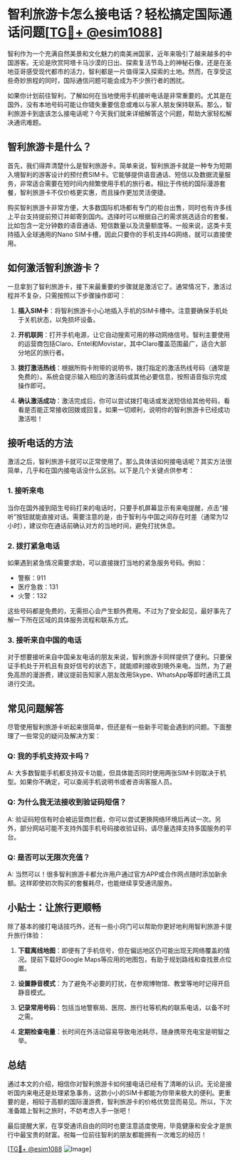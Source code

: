 # 智利旅游卡怎么接电话？轻松搞定国际通话问题[[TG💪+ @esim1088](https://t.me/s/esim1088)]

智利作为一个充满自然美景和文化魅力的南美洲国家，近年来吸引了越来越多的中国游客。无论是欣赏阿塔卡马沙漠的日出、探索复活节岛上的神秘石像，还是在圣地亚哥感受现代都市的活力，智利都是一片值得深入探索的土地。然而，在享受这些奇妙旅程的同时，国际通信问题可能会成为不少旅行者的困扰。

如果你计划前往智利，了解如何在当地使用手机接听电话是非常重要的。尤其是在国外，没有本地号码可能让你错失重要信息或难以与家人朋友保持联系。那么，智利旅游卡到底该怎么接电话呢？今天我们就来详细解答这个问题，帮助大家轻松解决通讯难题。

## 智利旅游卡是什么？

首先，我们得弄清楚什么是智利旅游卡。简单来说，智利旅游卡就是一种专为短期入境智利的游客设计的预付费SIM卡。它能够提供语音通话、短信以及数据流量服务，非常适合需要在短时间内频繁使用手机的旅行者。相比于传统的国际漫游套餐，智利旅游卡不仅价格更实惠，而且操作更加灵活便捷。

购买智利旅游卡非常方便，大多数国际机场都有专门的柜台出售，同时也有许多线上平台支持提前预订并邮寄到国内。选择时可以根据自己的需求挑选适合的套餐，比如包含一定分钟数的语音通话、短信数量以及流量额度等。一般来说，这类卡支持插入全球通用的Nano SIM卡槽，因此只要你的手机支持4G网络，就可以直接使用。

## 如何激活智利旅游卡？

一旦拿到了智利旅游卡，接下来最重要的步骤就是激活它了。通常情况下，激活过程并不复杂，只需按照以下步骤操作即可：

1. **插入SIM卡**：将智利旅游卡小心地插入手机的SIM卡槽中。注意要确保手机处于关机状态，以免损坏设备。
   
2. **开机联网**：打开手机电源，让它自动搜索可用的移动网络信号。智利主要使用的运营商包括Claro、Entel和Movistar，其中Claro覆盖范围最广，适合大部分地区的旅行者。

3. **拨打激活热线**：根据所购卡附带的说明书，拨打指定的激活热线号码（通常是免费的）。系统会提示输入相应的激活码或其他必要信息，按照语音指示完成操作即可。

4. **确认激活成功**：激活完成后，你可以尝试拨打电话或发送短信给其他号码，看看是否能正常接收回拨或回复。如果一切顺利，说明你的智利旅游卡已经成功激活啦！

## 接听电话的方法

激活之后，智利旅游卡就可以正常使用了。那么具体该如何接电话呢？其实方法很简单，几乎和在国内接电话没什么区别。以下是几个关键点供参考：

### 1. **接听来电**

当你在国外接到陌生号码打来的电话时，只要手机屏幕显示有来电提醒，点击“接听”按钮就能直接对话。需要注意的是，由于智利与中国之间存在时差（通常为12小时），建议你在通话前确认对方的当地时间，避免打扰休息。

### 2. **拨打紧急电话**

如果遇到紧急情况需要求助，可以直接拨打当地的紧急服务号码。例如：
   - 警察：911
   - 医疗急救：131
   - 火警：132

这些号码都是免费的，无需担心会产生额外费用。不过为了安全起见，最好事先了解一下所在区域的具体服务流程和联系方式。

### 3. **接听来自中国的电话**

对于想要接听来自中国亲友电话的朋友来说，智利旅游卡同样提供了便利。只要保证手机处于开机且有良好信号的状态下，就能顺利接收到境外来电。当然，为了避免高昂的漫游费，建议提前告知家人朋友改用Skype、WhatsApp等即时通讯工具进行交流。

## 常见问题解答

尽管使用智利旅游卡听起来很简单，但还是有一些新手可能会遇到的问题。下面整理了一些常见的疑问及解决方案：

### Q: 我的手机支持双卡吗？
A: 大多数智能手机都支持双卡功能，但具体能否同时使用两张SIM卡则取决于机型。如果你不确定，可以查阅手机说明书或者咨询客服人员。

### Q: 为什么我无法接收到验证码短信？
A: 验证码短信有时会被运营商拦截，你可以尝试更换网络环境后再试一次。另外，部分网站可能不支持外国手机号码接收验证码，请尽量选择支持多国服务的平台。

### Q: 是否可以无限次充值？
A: 当然可以！很多智利旅游卡都允许用户通过官方APP或合作网点随时添加新余额。这样即使初次购买的套餐耗尽，也能继续享受通讯服务。

## 小贴士：让旅行更顺畅

除了基本的接打电话技巧外，还有一些小窍门可以帮助你更好地利用智利旅游卡提升旅行体验：

1. **下载离线地图**：即便有了手机信号，但在偏远地区仍可能出现无网络覆盖的情况。提前下载好Google Maps等应用的地图包，有助于规划路线和查找景点位置。

2. **设置静音模式**：为了避免不必要的打扰，在参观博物馆、教堂等地时记得开启静音模式。

3. **记录常用号码**：包括当地警察局、医院、旅行社等机构的联系电话，以备不时之需。

4. **定期检查电量**：长时间在外活动容易导致电池耗尽，随身携带充电宝是明智之举。

## 总结

通过本文的介绍，相信你对智利旅游卡如何接电话已经有了清晰的认识。无论是接听国内来电还是处理紧急事务，这款小小的SIM卡都能为你带来极大的便利。更重要的是，相较于高额的国际漫游费，智利旅游卡的价格优势显而易见。所以，下次准备踏上智利之旅时，不妨考虑入手一张吧！

最后提醒大家，在享受通讯自由的同时也要注意适度使用，毕竟健康和安全才是旅行中最宝贵的财富。祝每一位前往智利的朋友都能拥有一次难忘的经历！

[[TG💪+ @esim1088](https://t.me/s/esim1088) ![Image](https://i.postimg.cc/4NQfJmqS/Snipaste-2025-05-13-00-14-12.png)]